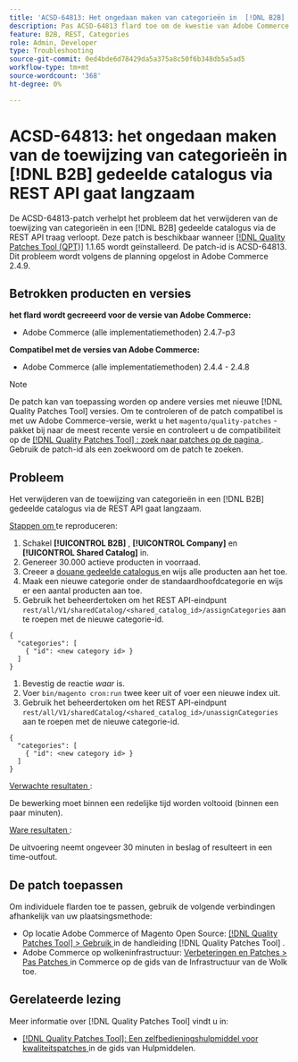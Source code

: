 ```yaml
---
title: 'ACSD-64813: Het ongedaan maken van categorieën in  [!DNL B2B]  gedeelde catalogus via REST API is langzaam'
description: Pas ACSD-64813 flard toe om de kwestie van Adobe Commerce te bevestigen waar het unsigning van categorieën in a  [!DNL B2B]  gedeelde catalogus via REST API langzaam is.
feature: B2B, REST, Categories
role: Admin, Developer
type: Troubleshooting
source-git-commit: 0ed4bde6d78429da5a375a8c50f6b348db5a5ad5
workflow-type: tm+mt
source-wordcount: '368'
ht-degree: 0%

---
```



# ACSD-64813: het ongedaan maken van de toewijzing van categorieën in [!DNL B2B] gedeelde catalogus via REST API gaat langzaam

De ACSD-64813-patch verhelpt het probleem dat het verwijderen van de toewijzing van categorieën in een [!DNL B2B] gedeelde catalogus via de REST API traag verloopt. Deze patch is beschikbaar wanneer [[!DNL Quality Patches Tool (QPT)]](/help/tools/quality-patches-tool/quality-patches-tool-to-self-serve-quality-patches.md) 1.1.65 wordt geïnstalleerd. De patch-id is ACSD-64813. Dit probleem wordt volgens de planning opgelost in Adobe Commerce 2.4.9.

## Betrokken producten en versies

**het flard wordt gecreeerd voor de versie van Adobe Commerce:**

* Adobe Commerce (alle implementatiemethoden) 2.4.7-p3

**Compatibel met de versies van Adobe Commerce:**

* Adobe Commerce (alle implementatiemethoden) 2.4.4 - 2.4.8

>[!NOTE]
>
>De patch kan van toepassing worden op andere versies met nieuwe [!DNL Quality Patches Tool] versies. Om te controleren of de patch compatibel is met uw Adobe Commerce-versie, werkt u het `magento/quality-patches` -pakket bij naar de meest recente versie en controleert u de compatibiliteit op de [[!DNL Quality Patches Tool] : zoek naar patches op de pagina ](https://experienceleague.adobe.com/tools/commerce-quality-patches/index.html) . Gebruik de patch-id als een zoekwoord om de patch te zoeken.

## Probleem

Het verwijderen van de toewijzing van categorieën in een [!DNL B2B] gedeelde catalogus via de REST API gaat langzaam.

<u> Stappen om </u> te reproduceren:

1. Schakel **[!UICONTROL B2B]** , **[!UICONTROL Company]** en **[!UICONTROL Shared Catalog]** in.
1. Genereer 30.000 actieve producten in voorraad.
1. Creeer a [ douane gedeelde catalogus ](https://experienceleague.adobe.com/en/docs/commerce-admin/b2b/shared-catalogs/catalog-shared#actions-controls) en wijs alle producten aan het toe.
1. Maak een nieuwe categorie onder de standaardhoofdcategorie en wijs er een aantal producten aan toe.
1. Gebruik het beheerdertoken om het REST API-eindpunt `rest/all/V1/sharedCatalog/<shared_catalog_id>/assignCategories` aan te roepen met de nieuwe categorie-id.

```
{
  "categories": [
    { "id": <new category id> }
  ]
}
```

1. Bevestig de reactie *waar* is.
1. Voer `bin/magento cron:run` twee keer uit of voer een nieuwe index uit.
1. Gebruik het beheerdertoken om het REST API-eindpunt `rest/all/V1/sharedCatalog/<shared_catalog_id>/unassignCategories` aan te roepen met de nieuwe categorie-id.

```
{
  "categories": [
    { "id": <new category id> }
  ]
}
```

<u> Verwachte resultaten </u>:

De bewerking moet binnen een redelijke tijd worden voltooid (binnen een paar minuten).

<u> Ware resultaten </u>:

De uitvoering neemt ongeveer 30 minuten in beslag of resulteert in een time-outfout.

## De patch toepassen

Om individuele flarden toe te passen, gebruik de volgende verbindingen afhankelijk van uw plaatsingsmethode:

* Op locatie Adobe Commerce of Magento Open Source: [[!DNL Quality Patches Tool] > Gebruik ](/help/tools/quality-patches-tool/usage.md) in de handleiding [!DNL Quality Patches Tool] .
* Adobe Commerce op wolkeninfrastructuur: [ Verbeteringen en Patches > Pas Patches ](https://experienceleague.adobe.com/docs/commerce-cloud-service/user-guide/develop/upgrade/apply-patches.html) in Commerce op de gids van de Infrastructuur van de Wolk toe.

## Gerelateerde lezing

Meer informatie over [!DNL Quality Patches Tool] vindt u in:

* [[!DNL Quality Patches Tool]: Een zelfbedieningshulpmiddel voor kwaliteitspatches ](/help/tools/quality-patches-tool/quality-patches-tool-to-self-serve-quality-patches.md) in de gids van Hulpmiddelen.
